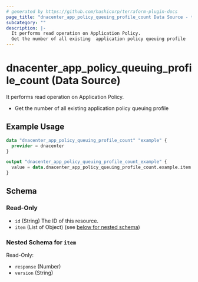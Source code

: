 ```yaml
---
# generated by https://github.com/hashicorp/terraform-plugin-docs
page_title: "dnacenter_app_policy_queuing_profile_count Data Source - terraform-provider-dnacenter"
subcategory: ""
description: |-
  It performs read operation on Application Policy.
  Get the number of all existing  application policy queuing profile
---
```


# dnacenter_app_policy_queuing_profile_count (Data Source)

It performs read operation on Application Policy.

- Get the number of all existing  application policy queuing profile

## Example Usage

```terraform
data "dnacenter_app_policy_queuing_profile_count" "example" {
  provider = dnacenter
}

output "dnacenter_app_policy_queuing_profile_count_example" {
  value = data.dnacenter_app_policy_queuing_profile_count.example.item
}
```

<!-- schema generated by tfplugindocs -->
## Schema

### Read-Only

- `id` (String) The ID of this resource.
- `item` (List of Object) (see [below for nested schema](#nestedatt--item))

<a id="nestedatt--item"></a>
### Nested Schema for `item`

Read-Only:

- `response` (Number)
- `version` (String)



